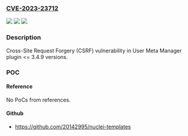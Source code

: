 ### [CVE-2023-23712](https://cve.mitre.org/cgi-bin/cvename.cgi?name=CVE-2023-23712)
![](https://img.shields.io/static/v1?label=Product&message=User%20Meta%20Manager&color=blue)
![](https://img.shields.io/static/v1?label=Version&message=n%2Fa%3C%3D%203.4.9%20&color=brighgreen)
![](https://img.shields.io/static/v1?label=Vulnerability&message=CWE-352%20Cross-Site%20Request%20Forgery%20(CSRF)&color=brighgreen)

### Description

Cross-Site Request Forgery (CSRF) vulnerability in User Meta Manager plugin <= 3.4.9 versions.

### POC

#### Reference
No PoCs from references.

#### Github
- https://github.com/20142995/nuclei-templates

